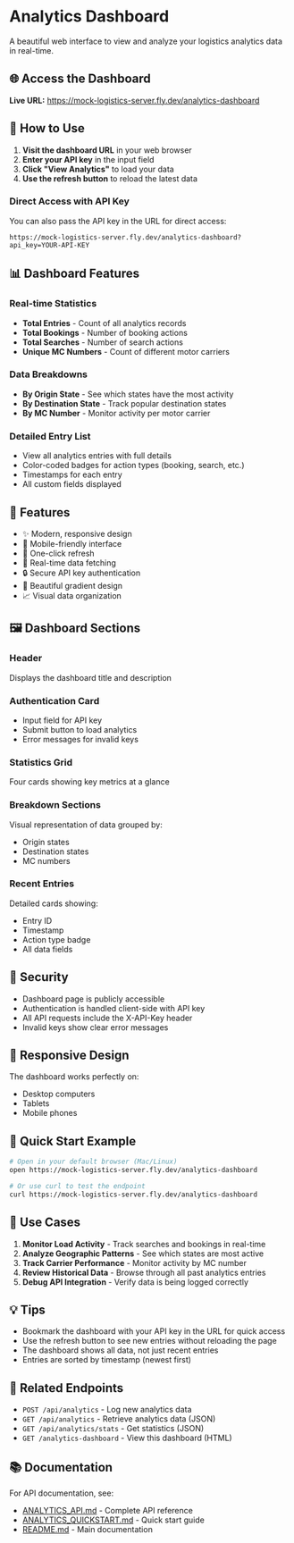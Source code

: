 # Analytics Dashboard

A beautiful web interface to view and analyze your logistics analytics data in real-time.

## 🌐 Access the Dashboard

**Live URL:** https://mock-logistics-server.fly.dev/analytics-dashboard

## 🔑 How to Use

1. **Visit the dashboard URL** in your web browser
2. **Enter your API key** in the input field
3. **Click "View Analytics"** to load your data
4. **Use the refresh button** to reload the latest data

### Direct Access with API Key

You can also pass the API key in the URL for direct access:

```
https://mock-logistics-server.fly.dev/analytics-dashboard?api_key=YOUR-API-KEY
```

## 📊 Dashboard Features

### Real-time Statistics
- **Total Entries** - Count of all analytics records
- **Total Bookings** - Number of booking actions
- **Total Searches** - Number of search actions
- **Unique MC Numbers** - Count of different motor carriers

### Data Breakdowns
- **By Origin State** - See which states have the most activity
- **By Destination State** - Track popular destination states
- **By MC Number** - Monitor activity per motor carrier

### Detailed Entry List
- View all analytics entries with full details
- Color-coded badges for action types (booking, search, etc.)
- Timestamps for each entry
- All custom fields displayed

## 🎨 Features

- ✨ Modern, responsive design
- 📱 Mobile-friendly interface
- 🔄 One-click refresh
- 🎯 Real-time data fetching
- 🔒 Secure API key authentication
- 💅 Beautiful gradient design
- 📈 Visual data organization

## 🖼️ Dashboard Sections

### Header
Displays the dashboard title and description

### Authentication Card
- Input field for API key
- Submit button to load analytics
- Error messages for invalid keys

### Statistics Grid
Four cards showing key metrics at a glance

### Breakdown Sections
Visual representation of data grouped by:
- Origin states
- Destination states
- MC numbers

### Recent Entries
Detailed cards showing:
- Entry ID
- Timestamp
- Action type badge
- All data fields

## 🔐 Security

- Dashboard page is publicly accessible
- Authentication is handled client-side with API key
- All API requests include the X-API-Key header
- Invalid keys show clear error messages

## 📱 Responsive Design

The dashboard works perfectly on:
- Desktop computers
- Tablets
- Mobile phones

## 🚀 Quick Start Example

```bash
# Open in your default browser (Mac/Linux)
open https://mock-logistics-server.fly.dev/analytics-dashboard

# Or use curl to test the endpoint
curl https://mock-logistics-server.fly.dev/analytics-dashboard
```

## 🎯 Use Cases

1. **Monitor Load Activity** - Track searches and bookings in real-time
2. **Analyze Geographic Patterns** - See which states are most active
3. **Track Carrier Performance** - Monitor activity by MC number
4. **Review Historical Data** - Browse through all past analytics entries
5. **Debug API Integration** - Verify data is being logged correctly

## 💡 Tips

- Bookmark the dashboard with your API key in the URL for quick access
- Use the refresh button to see new entries without reloading the page
- The dashboard shows all data, not just recent entries
- Entries are sorted by timestamp (newest first)

## 🔗 Related Endpoints

- `POST /api/analytics` - Log new analytics data
- `GET /api/analytics` - Retrieve analytics data (JSON)
- `GET /api/analytics/stats` - Get statistics (JSON)
- `GET /analytics-dashboard` - View this dashboard (HTML)

## 📚 Documentation

For API documentation, see:
- [ANALYTICS_API.md](./ANALYTICS_API.md) - Complete API reference
- [ANALYTICS_QUICKSTART.md](./ANALYTICS_QUICKSTART.md) - Quick start guide
- [README.md](./README.md) - Main documentation


